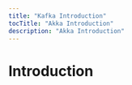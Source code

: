 ```yaml
---
title: "Kafka Introduction"
tocTitle: "Akka Introduction"
description: "Akka Introduction"
---
```


# Introduction
